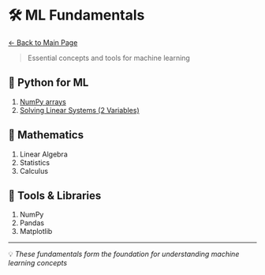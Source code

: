 # 🛠️ ML Fundamentals

[← Back to Main Page](../README.md)

> Essential concepts and tools for machine learning

## 🐍 Python for ML
1. [NumPy arrays](python/numpy/numpy_arrays.ipynb)
2. [Solving Linear Systems (2 Variables)](python/numpy/solving_linear_systems_2_variables.ipynb)


## 📐 Mathematics
1. Linear Algebra
2. Statistics
3. Calculus

## 🔧 Tools & Libraries
1. NumPy
2. Pandas
3. Matplotlib

---
💡 _These fundamentals form the foundation for understanding machine learning concepts_